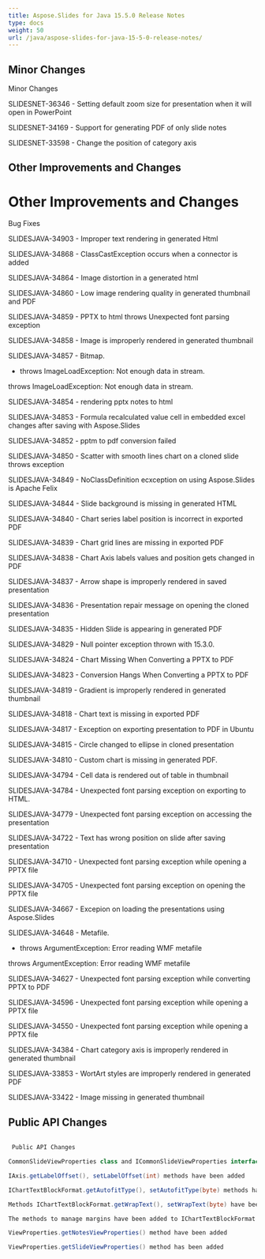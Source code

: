 ```yaml
---
title: Aspose.Slides for Java 15.5.0 Release Notes
type: docs
weight: 50
url: /java/aspose-slides-for-java-15-5-0-release-notes/
---
```


## **Minor Changes**
Minor Changes

SLIDESNET-36346 - Setting default zoom size for presentation when it will open in PowerPoint

SLIDESNET-34169 - Support for generating PDF of only slide notes

SLIDESNET-33598 - Change the position of category axis
## **Other Improvements and Changes**
# **Other Improvements and Changes**
Bug Fixes

SLIDESJAVA-34903 - Improper text rendering in generated Html

SLIDESJAVA-34868 - ClassCastException occurs when a connector is added

SLIDESJAVA-34864 - Image distortion in a generated html

SLIDESJAVA-34860 - Low image rendering quality in generated thumbnail and PDF

SLIDESJAVA-34859 - PPTX to html throws Unexpected font parsing exception

SLIDESJAVA-34858 - Image is improperly rendered in generated thumbnail

SLIDESJAVA-34857 - Bitmap.

- throws ImageLoadException: Not enough data in stream.

throws ImageLoadException: Not enough data in stream.

SLIDESJAVA-34854 - rendering pptx notes to html

SLIDESJAVA-34853 - Formula recalculated value cell in embedded excel changes after saving with Aspose.Slides

SLIDESJAVA-34852 - pptm to pdf conversion failed

SLIDESJAVA-34850 - Scatter with smooth lines chart on a cloned slide throws exception

SLIDESJAVA-34849 - NoClassDefinition ecxception on using Aspose.Slides is Apache Felix

SLIDESJAVA-34844 - Slide background is missing in generated HTML

SLIDESJAVA-34840 - Chart series label position is incorrect in exported PDF

SLIDESJAVA-34839 - Chart grid lines are missing in exported PDF

SLIDESJAVA-34838 - Chart Axis labels values and position gets changed in PDF

SLIDESJAVA-34837 - Arrow shape is improperly rendered in saved presentation

SLIDESJAVA-34836 - Presentation repair message on opening the cloned presentation

SLIDESJAVA-34835 - Hidden Slide is appearing in generated PDF

SLIDESJAVA-34829 - Null pointer exception thrown with 15.3.0.

SLIDESJAVA-34824 - Chart Missing When Converting a PPTX to PDF

SLIDESJAVA-34823 - Conversion Hangs When Converting a PPTX to PDF

SLIDESJAVA-34819 - Gradient is improperly rendered in generated thumbnail

SLIDESJAVA-34818 - Chart text is missing in exported PDF

SLIDESJAVA-34817 - Exception on exporting presentation to PDF in Ubuntu

SLIDESJAVA-34815 - Circle changed to ellipse in cloned presentation

SLIDESJAVA-34810 - Custom chart is missing in generated PDF.

SLIDESJAVA-34794 - Cell data is rendered out of table in thumbnail

SLIDESJAVA-34784 - Unexpected font parsing exception on exporting to HTML.

SLIDESJAVA-34779 - Unexpected font parsing exception on accessing the presentation

SLIDESJAVA-34722 - Text has wrong position on slide after saving presentation

SLIDESJAVA-34710 - Unexpected font parsing exception while opening a PPTX file

SLIDESJAVA-34705 - Unexpected font parsing exception on opening the PPTX file

SLIDESJAVA-34667 - Excepion on loading the presentations using Aspose.Slides

SLIDESJAVA-34648 - Metafile.

- throws ArgumentException: Error reading WMF metafile

throws ArgumentException: Error reading WMF metafile

SLIDESJAVA-34627 - Unexpected font parsing exception while converting PPTX to PDF

SLIDESJAVA-34596 - Unexpected font parsing exception while opening a PPTX file

SLIDESJAVA-34550 - Unexpected font parsing exception while opening a PPTX file

SLIDESJAVA-34384 - Chart category axis is improperly rendered in generated thumbnail

SLIDESJAVA-33853 - WortArt styles are improperly rendered in generated PDF

SLIDESJAVA-33422 - Image missing in generated thumbnail
## **Public API Changes**
``` java

 Public API Changes

CommonSlideViewProperties class and ICommonSlideViewProperties interface have been added

IAxis.getLabelOffset(), setLabelOffset(int) methods have been added

IChartTextBlockFormat.getAutofitType(), setAutofitType(byte) methods have been added

Methods IChartTextBlockFormat.getWrapText(), setWrapText(byte) have been added

The methods to manage margins have been added to IChartTextBlockFormat

ViewProperties.getNotesViewProperties() method have been added

ViewProperties.getSlideViewProperties() method has been added

```
